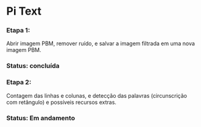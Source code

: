 # Pi Text
<h3>Etapa 1:</h3>
<p>Abrir imagem PBM, remover ruído, e salvar a imagem filtrada em uma nova imagem PBM.</p>
<h3>Status: concluída </h3>

<h3>Etapa 2:</h3>
<p>Contagem das linhas e colunas, e detecção das palavras (circunscrição com retângulo) e possíveis
recursos extras.</p>
<h3>Status: Em andamento </h3>
